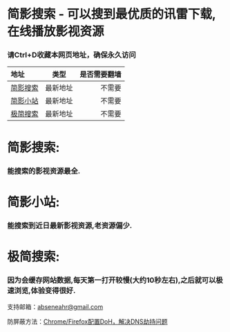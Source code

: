 # 简影搜索 - 可以搜到最优质的讯雷下载,在线播放影视资源   
### 请Ctrl+D收藏本网页地址，确保永久访问  

| 地址       | 类型  | 是否需要翻墙 |  
| :---       |     :---:      |          ---: |
| [简影搜索](https://www.jysous.com)    | 最新地址 | 不需要 |  
| [简影小站](https://hugovercel.now.sh)    | 最新地址 | 不需要 |  
| [极简搜索](https://jjsous.com)    | 最新地址 | 不需要 |  

# 简影搜索:

### 能搜索的影视资源最全.

# 简影小站:

### 能搜索到近日最新影视资源,老资源偏少.

# 极简搜索:

### 因为会缓存网站数据,每天第一打开较慢(大约10秒左右),之后就可以极速浏览,体验变得很好.

支持邮箱：[abseneahr@gmail.com](abseneahr@gmail.com)  
  
防屏蔽方法：[Chrome/Firefox配置DoH，解决DNS劫持问题](https://www.yeeach.com/post/1507)  